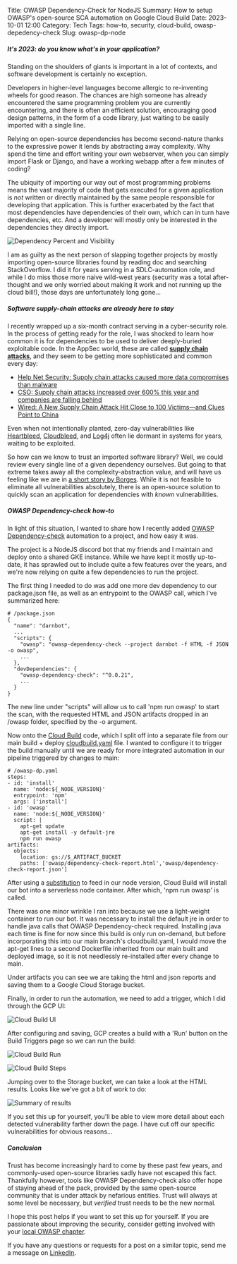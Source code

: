 Title: OWASP Dependency-Check for NodeJS
Summary: How to setup OWASP's open-source SCA automation on Google Cloud Build
Date: 2023-10-01 12:00
Category: Tech
Tags: how-to, security, cloud-build, owasp-depedency-check
Slug: owasp-dp-node

##### It's 2023: do you know what's in your application?

Standing on the shoulders of giants is important in a lot of contexts,
and software development is certainly no exception.

Developers in higher-level languages become allergic to re-inventing wheels
for good reason. 
The chances are high someone has already encountered the same programming problem
you are currently encountering, 
and there is often an efficient solution, encouraging good 
design patterns, in the form of a code library, just waiting to be easily 
imported with a single line.

Relying on open-source dependencies has become second-nature thanks to the 
expressive power it lends by abstracting away complexity. 
Why spend the time and effort writing your own webserver, when you can simply
import Flask or Django, and have a working webapp after a few minutes of coding?

The ubiquity of importing our way out of most programming problems means the 
vast majority 
of code that gets executed for a given application is *not* written 
or directly maintained by the same people responsible for developing that 
application. 
This is further exacerbated by the fact that most
dependencies have dependencies of their own, which can in turn have dependencies,
etc.
And a developer will mostly only be interested in the dependencies they 
directly import.

![Dependency Percent and Visibility](/images/posts/owasp-dp-node/dependencies.png)
  
I am as guilty as the next person of slapping together projects by mostly
importing open-source libraries found by reading doc and searching 
StackOverflow.
I did it for years serving in a SDLC-automation role, and while I do miss
those more naive wild-west years (security was a total after-thought 
and we only worried about making it work and not running up the cloud bill!),
those days are unfortunately long gone...

##### Software supply-chain attacks are already here to stay

I recently wrapped up a six-month contract serving in a cyber-security role.
In the process of getting ready for the role, I was shocked to learn how common 
it is for dependencies to be used to deliver deeply-buried exploitable code.
In the AppSec world, these are called **[supply chain attacks](https://en.wikipedia.org/wiki/Supply_chain_attack)**, and they seem
to be getting more sophisticated and common every day:

* [Help Net Security: Supply chain attacks caused more data compromises than malware](https://www.helpnetsecurity.com/2023/01/26/data-compromises-2022/)
* [CSO: Supply chain attacks increased over 600% this year and companies are falling behind](https://www.csoonline.com/article/573925/supply-chain-attacks-increased-over-600-this-year-and-companies-are-falling-behind.html)
* [Wired: A New Supply Chain Attack Hit Close to 100 Victims—and Clues Point to China](https://www.wired.com/story/carderbee-china-hong-kong-supply-chain-attack/)

Even when not intentionally planted, zero-day vulnerabilities like 
[Heartbleed](https://en.wikipedia.org/wiki/Heartbleed), 
[Cloudbleed](https://en.wikipedia.org/wiki/Cloudbleed),
and [Log4j](https://en.wikipedia.org/wiki/Log4Shell) often lie dormant
in systems for years, waiting to be exploited.

So how can we know to trust an imported software library?
Well, we could review every single line of a given dependency ourselves.
But going to that extreme takes away all the complexity-abstraction value,
and will have us feeling like we are in 
[a short story by Borges](https://en.wikipedia.org/wiki/On_Exactitude_in_Science).
While it is not feasible to eliminate all vulnerabilities absolutely, 
there is an 
open-source solution to quickly scan an application for 
dependencies with *known* vulnerabilities.

##### OWASP Dependency-check how-to

In light of this situation, 
I wanted to share how I recently added 
[OWASP Dependency-check](https://owasp.org/www-project-dependency-check/) 
automation to a project, and how easy it was.

The project is a NodeJS discord bot that my friends and I maintain and deploy 
onto a shared GKE instance.
While we have kept it mostly up-to-date,
it has sprawled out to include quite a few features over the years,
and we're now relying on quite a few dependencies to run the project.

The first thing I needed to do was add one more dev dependency to our 
package.json file, as well as an entrypoint to the OWASP call,
which I've summarized here:

```
# /package.json
{
  "name": "darnbot",
  ...
  "scripts": {
    "owasp": "owasp-dependency-check --project darnbot -f HTML -f JSON -o owasp",
    ...
  },
  "devDependencies": {
    "owasp-dependency-check": "^0.0.21",
    ...
  }
}
```

The new line under "scripts" will allow us to call 'npm run owasp' to start the scan,
with the requested HTML and JSON artifacts dropped in an /owasp folder, 
specified by the -o argument.

Now onto the [Cloud Build](https://cloud.google.com/build?hl=en) code, which I
split off into a separate file from our main build + deploy [cloudbuild.yaml](https://cloud.google.com/build/docs/configuring-builds/create-basic-configuration#yaml) file.
I wanted to configure it to trigger the build manually until we are ready for
more integrated automation in our pipeline triggered by changes to main:

```
# /owasp-dp.yaml
steps:
- id: 'install'
  name: 'node:${_NODE_VERSION}'
  entrypoint: 'npm'
  args: ['install']
- id: 'owasp'
  name: 'node:${_NODE_VERSION}'
  script: |
    apt-get update
    apt-get install -y default-jre
    npm run owasp
artifacts:
  objects:
    location: gs://$_ARTIFACT_BUCKET
    paths: ['owasp/dependency-check-report.html','owasp/dependency-check-report.json']
```

After using a [substitution](https://cloud.google.com/build/docs/configuring-builds/substitute-variable-values)
to feed in our node version, Cloud Build will install our bot into a 
serverless node container.
After which, 'npm run owasp' is called.

There was one minor wrinkle I ran into because we use a light-weight container 
to run our bot. 
It was necessary to install the default jre in order to handle 
java calls that OWASP Dependency-check required.
Installing java each time is fine for now since this build is only run on-demand,
but before incorporating this into our main branch's cloudbuild.yaml,
I would move the apt-get lines to a second Dockerfile inherited from our
main built and deployed image,
so it is not needlessly re-installed after every change to main.

Under artifacts you can see we are taking the html and json reports and
saving them to a Google Cloud Storage bucket.

Finally, in order to run the automation, we need to add a trigger, which I did
through the GCP UI:

![Cloud Build UI](/images/posts/owasp-dp-node/cloud-build.png)

After configuring and saving, GCP creates a build with a 'Run' button on the
Build Triggers page so we can run the build:

![Cloud Build Run](/images/posts/owasp-dp-node/cloud-build-run.png)

![Cloud Build Steps](/images/posts/owasp-dp-node/cloud-build-steps.png)

Jumping over to the Storage bucket, we can take a look at the HTML results.
Looks like we've got a bit of work to do:

![Summary of results](/images/posts/owasp-dp-node/owasp-results.png)

If you set this up for yourself, you'll be able to view more detail
about each detected vulnerability farther down the page.
I have cut off our specific vulnerabilities for obvious reasons...

##### Conclusion

Trust has become increasingly hard to come by these past few years, 
and commonly-used open-source libraries sadly have not escaped this fact.
Thankfully however, tools like OWASP Dependency-check also offer hope
of staying ahead of the pack, provided by the same open-source community
that is under attack by nefarious entities. 
Trust will always at some level be necessary, 
but *verified* trust needs to be the new normal.

I hope this post helps if you want to set this up for yourself. 
If you are passionate about improving the security, consider
getting involved with your [local OWASP chapter](https://owasp.org/chapters/).

If you have any questions or requests for a post on a similar topic, send me a message on [LinkedIn](https://www.linkedin.com/in/thomas-flanigan/).
